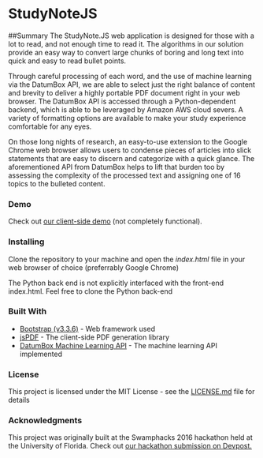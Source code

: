 # StudyNoteJS 
##Summary
The StudyNote.JS web application is designed for those with a lot to read, and not enough time to read it. The algorithms in our solution provide an easy way to convert large chunks of boring and long text into quick and easy to read bullet points.

Through careful processing of each word, and the use of machine learning via the DatumBox API, we are able to select just the right balance of content and brevity to deliver a highly portable PDF document right in your web browser. The DatumBox API is accessed through a Python-dependent backend, which is able to be leveraged by Amazon AWS cloud severs. A variety of formatting options are available to make your study experience comfortable for any eyes.

On those long nights of research, an easy-to-use extension to the Google Chrome web browser allows users to condense pieces of articles into slick statements that are easy to discern and categorize with a quick glance. The aforementioned API from DatumBox helps to lift that burden too by assessing the complexity of the processed text and assigning one of 16 topics to the bulleted content.

### Demo
Check out [our client-side demo](http://timtheguy.github.io/studynotejs/) (not completely functional).

### Installing
Clone the repository to your machine and open the _index.html_ file in your web browser of choice (preferrably Google Chrome)

The Python back end is not explicitly interfaced with the front-end index.html. Feel free to clone the Python back-end

### Built With
* [Bootstrap (v3.3.6)](http://getbootstrap.com) - Web framework used
* [jsPDF](https://parall.ax/products/jspdf) - The client-side PDF generation library 
* [DatumBox Machine Learning API](http://www.datumbox.com/machine-learning-api/) - The machine learning API implemented

### License
This project is licensed under the MIT License - see the [LICENSE.md](LICENSE.md) file for details


### Acknowledgments
This project was originally built at the Swamphacks 2016 hackathon held at the University of Florida.
Check out [our hackathon submission on Devpost.](http://devpost.com/software/studynote-js)
